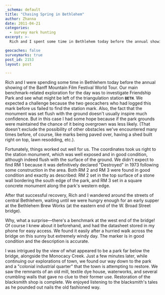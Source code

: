 ```yaml
---
_schema: default
title: "Chasing Spring in Bethlehem"
author: Zhanna
date: 2011-04-21
categories:
  - survey mark hunting
excerpt: >- 
  Rich and I spent some time in Bethlehem today before the annual showing of the Banff Mountain Film Festival World Tour, and of course, we found some survey marks along the way.

geocaches: false
surveymarks: true
post_id: 2153
layout: post

---
```


Rich and I were spending some time in Bethlehem today before the annual showing of the Banff Mountain Film Festival World Tour. Our main benchmark-related exploration for the day was to investigate Friendship Park and see what might be left of the triangulation station **`BETH`**. We expected a challenge because the two geocachers who had logged this mark before us failed to find the station mark. Also, the fact that the monument was set flush with the ground doesn't usually inspire much confidence. But in this case I had some hope because if the park grounds were maintained the chance of it being overgrown was less likely. (That doesn't exclude the possibility of other obstacles we've encountered many times before, of course, like marks being paved over, having a shed built right on top, lawn resodding, etc.).

Fortunately, things worked out well for us. The coordinates took us right to the station monument, which was well exposed and in good condition, although indeed flush with the surface of the ground. We didn't expect to find RM 1 because it was definitively declared "Destroyed" in 1973 following some construction in the area. Both RM 2 and RM 3 were found in good condition and exactly as described: RM 2 set in the top surface of a stone wall bordering the south edge of the park, and RM 3 set in a square concrete monument along the park's western edge.

After that successful recovery, Rich and I wandered around the streets of central Bethlehem, waiting until we were hungry enough for an early supper at the Bethlehem Brew Works (at the eastern end of the W. Broad Street bridge). 

Why, what a surprise—there's a benchmark at the west end of the bridge! Of course I knew about it beforehand, and had the datasheet stored in my phone for easy access. We found it easily after a hurried walk across the bridge on this sunny but extremely windy day. The marker is in good condition and the description is accurate.

I was intrigued by the view of what appeared to be a park far below the bridge, alongside the Monocacy Creek. Just a few minutes later, while continuing our explorations of town, we found our way down to the park and a "colonial industrial quarter" that the town is attempting to restore. We saw the remnants of an old mill, textile dye house, waterworks, and several crumbling walls that gave no clue to their former use. Restoration of the blacksmith shop is complete. We enjoyed listening to the blacksmith's tales as he pounded out nails the old fashioned way.